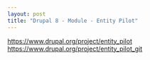 ```yaml
---
layout: post
title: "Drupal 8 - Module - Entity Pilot"
---
```

https://www.drupal.org/project/entity_pilot
https://www.drupal.org/project/entity_pilot_git
